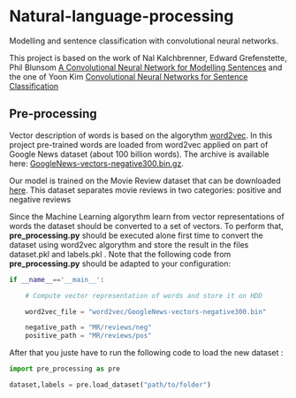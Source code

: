 # Natural-language-processing
Modelling and sentence classification with convolutional neural networks.

This project is based on the work of Nal Kalchbrenner, Edward Grefenstette, Phil Blunsom [A Convolutional Neural Network for Modelling Sentences](https://arxiv.org/abs/1404.2188) and the one of Yoon Kim [Convolutional Neural Networks for Sentence Classification](https://arxiv.org/abs/1408.5882v2)

## Pre-processing

Vector description of words is based on the algorythm [word2vec](https://code.google.com/archive/p/word2vec/). In this project pre-trained words are loaded from word2vec applied on part of Google News dataset (about 100 billion words). The archive is available here: [GoogleNews-vectors-negative300.bin.gz](https://drive.google.com/file/d/0B7XkCwpI5KDYNlNUTTlSS21pQmM/edit?usp=sharing).

Our model is trained on the Movie Review dataset that can be downloaded [here](http://www.cs.cornell.edu/people/pabo/movie-review-data/review_polarity.tar.gz). This dataset separates movie reviews in two categories: positive and negative reviews 

Since the Machine Learning algorythm learn from vector representations of words the dataset should be converted to a set of vectors. To perform that, __pre_processing.py__ should be executed alone first time to convert the dataset using word2vec algorythm and store the result in the files dataset.pkl and labels.pkl . 
Note that the following code from __pre_processing.py__ should be adapted to your configuration:
```python
if __name__=='__main__':

    # Compute vector representation of words and store it on HDD

    word2vec_file = "word2vec/GoogleNews-vectors-negative300.bin"

    negative_path = "MR/reviews/neg"
    positive_path = "MR/reviews/pos"
```

After that you juste have to run the following code to load the new dataset :

```python
import pre_processing as pre

dataset,labels = pre.load_dataset("path/to/folder")
```